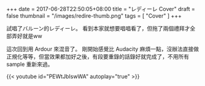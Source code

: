 +++
date = 2017-06-28T22:50:05+08:00
title = "レディーレ Cover"
draft = false
thumbnail = "/images/redire-thumb.png"
tags = [ "Cover" ]
+++

試唱了バルーン的レディーレ。
看到本家就想要唱唱看了，但拖了兩個禮拜才全部弄好就是ww

這次回到用 Ardour 來混音了。
剛開始感覺比 Audacity 麻煩一點，沒辦法直接做正規化等等，但當效果都加好之後，有段要重錄的話錄好就完成了，不用所有 sample 重新來過。

{{< youtube id="PEWtJbIswWA" autoplay="true" >}}
